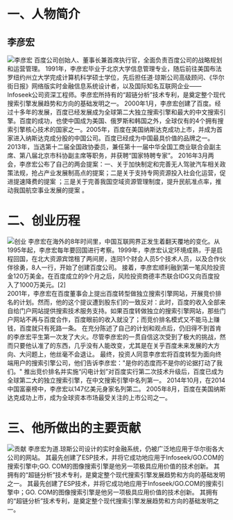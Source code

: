 # 一、人物简介
## 李彦宏 
![李彦宏](https://raw.githubusercontent.com/wuzy57/wuzy-homework/gh-pages/images/newpng/4.png)
百度公司创始人、董事长兼首席执行官，全面负责百度公司的战略规划和运营管理。
1991年，李彦宏毕业于北京大学信息管理专业，随后前往美国布法罗纽约州立大学完成计算机科学硕士学位，先后担任道·琼斯公司高级顾问、《华尔街日报》网络版实时金融信息系统设计者，以及国际知名互联网企业——Infoseek公司资深工程师。李彦宏所持有的“超链分析”技术专利，是奠定整个现代搜索引擎发展趋势和方向的基础发明之一。
2000年1月，李彦宏创建了百度。经过十多年的发展，百度已经发展成为全球第二大独立搜索引擎和最大的中文搜索引擎。百度的成功，也使中国成为美国、俄罗斯和韩国之外，全球仅有的4个拥有搜索引擎核心技术的国家之一。2005年，百度在美国纳斯达克成功上市，并成为首家进入纳斯达克成分股的中国公司。百度已经成为中国最具价值的品牌之一。
2013年，当选第十二届全国政协委员，兼任第十一届中华全国工商业联合会副主席、第八届北京市科协副主席等职务，并获聘“国家特聘专家”。
2016年3月两会，李彦宏公布了自己的两会提案：一、关于加快制定和完善无人驾驶汽车相关政策法规，抢占产业发展制高点的提案；二是关于支持专网资源投入社会化运营，促进提速降费的提案 ；三是关于完善我国空域资源管理制度，提升民航准点率，推动我国航空事业发展的提案 。

# 二、创业历程
![创业](https://raw.githubusercontent.com/wuzy57/wuzy-homework/gh-pages/images/newpng/5.png)
李彦宏在海外的8年时间里，中国互联网界正发生着翻天覆地的变化。从1995年起，李彦宏每年要回国进行考察。1999年，李彦宏认定环境成熟，于是启程回国，在北大资源宾馆租了两间房，连同1个财会人员5个技术人员，以及合作伙伴徐勇，8人一行，开始了创建百度公司。
接着，李彦宏顺利融到第一笔风险投资金120万美金。在百度成立的9个月之后，风险投资商德丰杰联合IDG又向百度投入了1000万美元。[2]  
2001年，李彦宏在百度董事会上提出百度转型做独立搜索引擎网站，开展竞价排名的计划。然而，他的这个提议遭到股东们的一致反对：此时，百度的收入全部来自给门户网站提供搜索技术服务支持。如果百度转做独立的搜索引擎网站，那些门户网站不再与百度合作，百度眼前的收入就没了；而竞价排名模式又不能马上赚钱，百度就只有死路一条。
在充分陈述了自己的计划和观点后，仍旧得不到首肯的李彦宏平生第一次发了大火。尽管李彦宏的一贯自信这次受到了极大的挑战，然而只要他认准了的东西，几乎没有人能改变，尤其是在关乎百度未来发展的大方向、大问题上，他丝毫不会退让。
最终，投资人同意李彦宏将百度转型为面向终端用户的搜索引擎公司，他们告诉李彦宏："是你的态度而不是你的论据打动了我们。"
推出竞价排名并实施“闪电计划”对百度实行第二次技术升级后，百度已成为全球第二大的独立搜索引擎，在中文搜索引擎中名列第一。
2014年10月，在2014中国富豪榜中，李彦宏以147亿美元身家名列第二。
2005年8月，百度在美国纳斯达克成功上市，成为全球资本市场最受关注的上市公司之一。

# 三、他所做出的主要贡献
![贡献](https://raw.githubusercontent.com/wuzy57/wuzy-homework/gh-pages/images/newpng/6.png)
李彦宏为道.琼斯公司设计的实时金融系统，仍被广泛地应用于华尔街各大公司的网站。
其最先创建了ESP技术，并将它成功地应用于Infoseek/GO.COM的搜索引擎中;GO. COM的图像搜索引擎是他另一项极具应用价值的技术创新。
其拥有的“超链分析”技术专利，是奠定整个现代搜索引擎发展趋势和方向的基础发明之一。
其最先创建了ESP技术，并将它成功地应用于Infoseek/GO.COM的搜索引擎中；GO. COM的图像搜索引擎是他另一项极具应用价值的技术创新。
其拥有的“超链分析”技术专利，是奠定整个现代搜索引擎发展趋势和方向的基础发明之一。